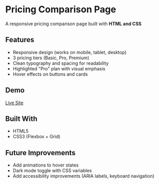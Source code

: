 # Pricing Comparison Page
A responsive pricing comparison page built with **HTML and CSS**

## Features
- Responsive design (works on mobile, tablet, desktop)
- 3 pricing tiers (Basic, Pro, Premium)
- Clean typography and spacing for readability
- Highlighted "Pro" plan with visual emphasis
- Hover effects on buttons and cards

## Demo
[Live Site](https://ecuddeback.github.io/pricing-comparison-page/)

## Built With
- HTML5
- CSS3 (Flexbox + Grid)

## Future Improvements
- Add animations to hover states
- Dark mode toggle with CSS variables
- Add accessibility improvements (ARIA labels, keyboard navigation)
